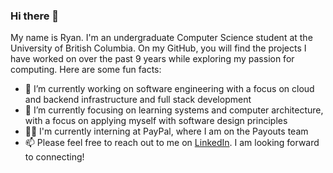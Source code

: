 ### Hi there 👋

<!--
**ryanarnouk/ryanarnouk** is a ✨ _special_ ✨ repository because its `README.md` (this file) appears on your GitHub profile.

Here are some ideas to get you started:

- 🔭 I’m currently working on ...
- 🌱 I’m currently learning ...
- 👯 I’m looking to collaborate on ...
- 🤔 I’m looking for help with ...
- 💬 Ask me about ...
- 📫 How to reach me: ...
- 😄 Pronouns: ...
- ⚡ Fun fact: ...
-->

My name is Ryan. I'm an undergraduate Computer Science student at the University of British Columbia. On my GitHub, you will find the projects I have worked on over the past 9 years while exploring my passion for computing. Here are some fun facts:

- 🔭 I’m currently working on software engineering with a focus on cloud and backend infrastructure and full stack development
- 🌱 I’m currently focusing on learning systems and computer architecture, with a focus on applying myself with software design principles
- 🧑‍💻 I'm currently interning at PayPal, where I am on the Payouts team 
- 📫 Please feel free to reach out to me on [LinkedIn](https://www.linkedin.com/in/ryanarnouk/). I am looking forward to connecting!

